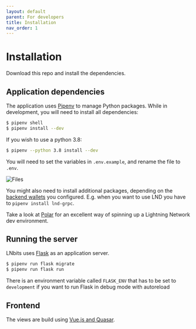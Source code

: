 ```yaml
---
layout: default
parent: For developers
title: Installation
nav_order: 1
---
```


Installation
============

Download this repo and install the dependencies.

Application dependencies
------------------------

The application uses [Pipenv][pipenv] to manage Python packages.
While in development, you will need to install all dependencies:

```sh
$ pipenv shell
$ pipenv install --dev
```
If you wish to use a python 3.8:
```sh
$ pipenv --python 3.8 install --dev
```
You will need to set the variables in `.env.example`, and rename the file to `.env`.

![Files](https://i.imgur.com/ri2zOe8.png)

You might also need to install additional packages, depending on the [backend wallets](../guide/wallets.md) you configured.
E.g. when you want to use LND you have to `pipenv install lnd-grpc`.

Take a look at [Polar](https://lightningpolar.com/) for an excellent way of spinning up a Lightning Network dev environment.

Running the server
------------------

LNbits uses [Flask](http://flask.pocoo.org/) as an application server.

```sh
$ pipenv run flask migrate
$ pipenv run flask run
```

There is an environment variable called `FLASK_ENV` that has to be set to `development`
if you want to run Flask in debug mode with autoreload

[pipenv]: https://pipenv.pypa.io/

Frontend
--------

The views are build using [Vue.js and Quasar](https://quasar.dev/start/how-to-use-vue).
